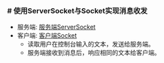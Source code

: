 ### # 使用ServerSocket与Socket实现消息收发
* 服务端: [服务端ServerSocket](src/main/java/com/futao/learn/imooc/netty/MyServerSocket.java)
* 客户端: [客户端Socket](src/main/java/com/futao/learn/imooc/netty/MyClientSocket.java)
    * 读取用户在控制台输入的文本，发送给服务端。
    * 服务端接收到消息后，响应相同的文本给客户端。
